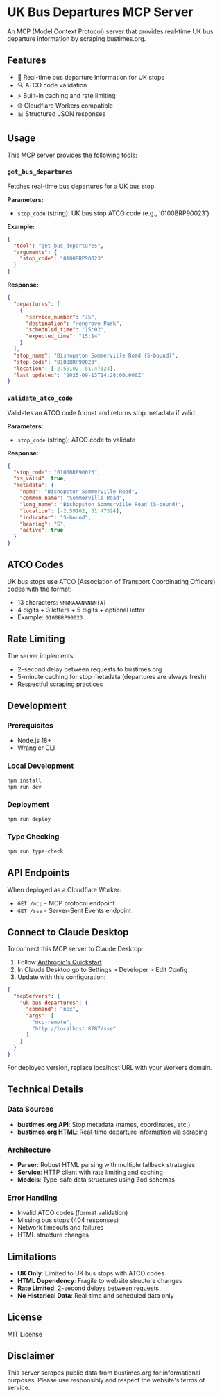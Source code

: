 # UK Bus Departures MCP Server

An MCP (Model Context Protocol) server that provides real-time UK bus departure information by scraping bustimes.org.

## Features

- 🚌 Real-time bus departure information for UK stops
- 🔍 ATCO code validation
- ⚡ Built-in caching and rate limiting
- 🌐 Cloudflare Workers compatible
- 📊 Structured JSON responses

## Usage

This MCP server provides the following tools:

### `get_bus_departures`

Fetches real-time bus departures for a UK bus stop.

**Parameters:**
- `stop_code` (string): UK bus stop ATCO code (e.g., '0100BRP90023')

**Example:**
```json
{
  "tool": "get_bus_departures",
  "arguments": {
    "stop_code": "0100BRP90023"
  }
}
```

**Response:**
```json
{
  "departures": [
    {
      "service_number": "75",
      "destination": "Hengrove Park",
      "scheduled_time": "15:02",
      "expected_time": "15:14"
    }
  ],
  "stop_name": "Bishopston Sommerville Road (S-bound)",
  "stop_code": "0100BRP90023",
  "location": [-2.59102, 51.47324],
  "last_updated": "2025-09-13T14:28:00.000Z"
}
```

### `validate_atco_code`

Validates an ATCO code format and returns stop metadata if valid.

**Parameters:**
- `stop_code` (string): ATCO code to validate

**Response:**
```json
{
  "stop_code": "0100BRP90023",
  "is_valid": true,
  "metadata": {
    "name": "Bishopston Sommerville Road",
    "common_name": "Sommerville Road",
    "long_name": "Bishopston Sommerville Road (S-bound)",
    "location": [-2.59102, 51.47324],
    "indicator": "S-bound",
    "bearing": "S",
    "active": true
  }
}
```

## ATCO Codes

UK bus stops use ATCO (Association of Transport Coordinating Officers) codes with the format:
- 13 characters: `NNNNAAANNNNN[A]`
- 4 digits + 3 letters + 5 digits + optional letter
- Example: `0100BRP90023`

## Rate Limiting

The server implements:
- 2-second delay between requests to bustimes.org
- 5-minute caching for stop metadata (departures are always fresh)
- Respectful scraping practices

## Development

### Prerequisites
- Node.js 18+
- Wrangler CLI

### Local Development
```bash
npm install
npm run dev
```

### Deployment
```bash
npm run deploy
```

### Type Checking
```bash
npm run type-check
```

## API Endpoints

When deployed as a Cloudflare Worker:

- `GET /mcp` - MCP protocol endpoint
- `GET /sse` - Server-Sent Events endpoint

## Connect to Claude Desktop

To connect this MCP server to Claude Desktop:

1. Follow [Anthropic's Quickstart](https://modelcontextprotocol.io/quickstart/user)
2. In Claude Desktop go to Settings > Developer > Edit Config
3. Update with this configuration:

```json
{
  "mcpServers": {
    "uk-bus-departures": {
      "command": "npx",
      "args": [
        "mcp-remote",
        "http://localhost:8787/sse"
      ]
    }
  }
}
```

For deployed version, replace localhost URL with your Workers domain.

## Technical Details

### Data Sources
- **bustimes.org API**: Stop metadata (names, coordinates, etc.)
- **bustimes.org HTML**: Real-time departure information via scraping

### Architecture
- **Parser**: Robust HTML parsing with multiple fallback strategies
- **Service**: HTTP client with rate limiting and caching
- **Models**: Type-safe data structures using Zod schemas

### Error Handling
- Invalid ATCO codes (format validation)
- Missing bus stops (404 responses)
- Network timeouts and failures
- HTML structure changes

## Limitations

- **UK Only**: Limited to UK bus stops with ATCO codes
- **HTML Dependency**: Fragile to website structure changes
- **Rate Limited**: 2-second delays between requests
- **No Historical Data**: Real-time and scheduled data only

## License

MIT License

## Disclaimer

This server scrapes public data from bustimes.org for informational purposes. Please use responsibly and respect the website's terms of service. 
